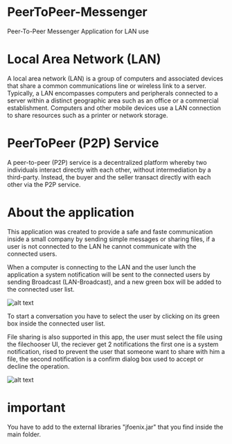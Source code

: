 # PeerToPeer-Messenger
Peer-To-Peer Messenger Application for LAN use

# Local Area Network (LAN)

A local area network (LAN) is a group of computers and associated devices that share a common communications line or wireless link to a server. Typically, a LAN encompasses computers and peripherals connected to a server within a distinct geographic area such as an office or a commercial establishment. Computers and other mobile devices use a LAN connection to share resources such as a printer or network storage.

# PeerToPeer (P2P) Service

A peer-to-peer (P2P) service is a decentralized platform whereby two individuals interact directly with each other, without intermediation by a third-party. Instead, the buyer and the seller transact directly with each other via the P2P service.

# About the application

This application was created to provide a safe and faste communication inside a small company by sending simple messages or sharing files, if a user is not connected to the LAN he cannot communicate with the connected users.

When a computer is connecting to the LAN and the user lunch the application a system notification will be sent to the connected users by sending Broadcast (LAN-Broadcast), and a new green box will be added to the connected user list.

![alt text]()

To start a conversation you have to select the user by clicking on its green box  inside the connected user list.

File sharing is also supported in this app, the user must select the file using the filechooser UI, the reciever get 2 notifications the first one is a system notification, rised to prevent the user that someone want to share with him a file, the second notification is a confirm dialog box used to accept or decline the operation.

![alt text]()


# important
You have to add to the external libraries "jfoenix.jar" that you find inside the main folder.
